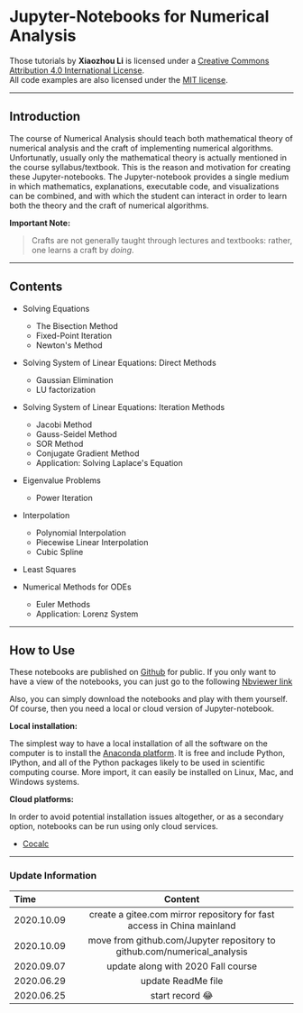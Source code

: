 # Jupyter-Notebooks for Numerical Analysis

Those tutorials by __Xiaozhou Li__ is licensed under a <a rel="license" href="http://creativecommons.org/licenses/by/4.0/">Creative Commons Attribution 4.0 International License</a>.  
All code examples are also licensed under the [MIT license](http://opensource.org/licenses/MIT).



***

## Introduction
The course of Numerical Analysis should teach both mathematical theory of
numerical analysis and the craft of implementing numerical algorithms.
Unfortunatly, usually only the mathematical theory is actually mentioned in the
course syllabus/textbook.  This is the reason and motivation for creating these
Jupyter-notebooks.  The Jupyter-notebook provides a single medium in which
mathematics, explanations, executable code, and visualizations can be combined,
and with which the student can interact in order to learn both the theory and
the craft of numerical algorithms. 

**Important Note:**

> Crafts are not generally taught through lectures and textbooks: rather, one
> learns a craft by _doing_.



***

## Contents

* Solving Equations

  - The Bisection Method
  - Fixed-Point Iteration
  - Newton's Method

* Solving System of Linear Equations: Direct Methods

  - Gaussian Elimination
  - LU factorization

* Solving System of Linear Equations: Iteration Methods

  - Jacobi Method
  - Gauss-Seidel Method
  - SOR Method
  - Conjugate Gradient Method
  - Application: Solving Laplace's Equation

* Eigenvalue Problems

  - Power Iteration

* Interpolation

  - Polynomial Interpolation
  - Piecewise Linear Interpolation
  - Cubic Spline

* Least Squares

* Numerical Methods for ODEs
  - Euler Methods
  - Application: Lorenz System

  

***

## How to Use
These notebooks are published on [Github](https://github.com/xiaozhouli/Jupyter/tree/master/Numerical_Analysis) for public.  If you only want to have
a view of the notebooks, you can just go to the following [Nbviewer link](https://nbviewer.jupyter.org/github/xiaozhouli/Jupyter/tree/master/Numerical_Analysis/)

Also, you can simply download the notebooks and play with them yourself.  Of course, then you need a local or cloud version of Jupyter-notebook.

**Local installation:** 

The simplest way to have a local installation of all the software on the computer is to install the [Anaconda platform](https://www.anaconda.org).  It is free and include Python, IPython, and all of the Python packages likely to be used in scientific computing course.  More import, it can easily be installed on Linux, Mac, and Windows systems.

**Cloud platforms:**

In order to avoid potential installation issues altogether, or as a secondary option, notebooks can be run using only cloud services.
* [Cocalc](https://cocalc.com/doc/jupyter-notebook.html)

  

***

### Update Information

| Time       |      Content       |
| :--------- | :----------------: |
| 2020.10.09 | create a gitee.com mirror repository for fast access in China mainland  |
| 2020.10.09 | move from github.com/Jupyter repository to github.com/numerical_analysis |
| 2020.09.07 | update along with 2020 Fall course |
| 2020.06.29 | update ReadMe file |
| 2020.06.25 | start record :joy: |

